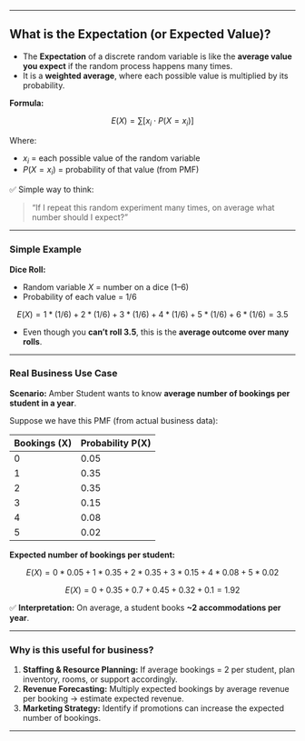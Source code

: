 
---

## **What is the Expectation (or Expected Value)?**

* The **Expectation** of a discrete random variable is like the **average value you expect** if the random process happens many times.
* It is a **weighted average**, where each possible value is multiplied by its probability.

**Formula:**

$$
E(X) = \sum [x_i \cdot P(X = x_i)]
$$

Where:

* $x_i$ = each possible value of the random variable
* $P(X = x_i)$ = probability of that value (from PMF)

✅ Simple way to think:

> “If I repeat this random experiment many times, on average what number should I expect?”

---

### **Simple Example**

**Dice Roll:**

* Random variable $X$ = number on a dice (1–6)
* Probability of each value = 1/6

$$
E(X) = 1*(1/6) + 2*(1/6) + 3*(1/6) + 4*(1/6) + 5*(1/6) + 6*(1/6) = 3.5
$$

* Even though you **can’t roll 3.5**, this is the **average outcome over many rolls**.

---

### **Real Business Use Case**

**Scenario:** Amber Student wants to know **average number of bookings per student in a year**.

Suppose we have this PMF (from actual business data):

| Bookings (X) | Probability P(X) |
| ------------ | ---------------- |
| 0            | 0.05             |
| 1            | 0.35             |
| 2            | 0.35             |
| 3            | 0.15             |
| 4            | 0.08             |
| 5            | 0.02             |

**Expected number of bookings per student:**

$$
E(X) = 0*0.05 + 1*0.35 + 2*0.35 + 3*0.15 + 4*0.08 + 5*0.02
$$

$$
E(X) = 0 + 0.35 + 0.7 + 0.45 + 0.32 + 0.1 = 1.92
$$

✅ **Interpretation:** On average, a student books **\~2 accommodations per year**.

---

### **Why is this useful for business?**

1. **Staffing & Resource Planning:** If average bookings = 2 per student, plan inventory, rooms, or support accordingly.
2. **Revenue Forecasting:** Multiply expected bookings by average revenue per booking → estimate expected revenue.
3. **Marketing Strategy:** Identify if promotions can increase the expected number of bookings.

---



